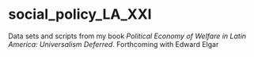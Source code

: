 # social_policy_LA_XXI
Data sets and scripts from my book _Political Economy of Welfare in Latin America: Universalism Deferred_. Forthcoming with Edward Elgar

